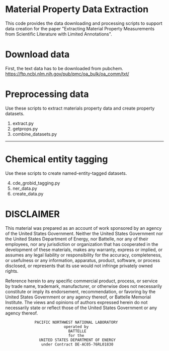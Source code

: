 # Material Property Data Extraction

This code provides the data downloading and processing scripts to support data creation for the paper "Extracting Material Property Measurements from Scientific Literature with Limited Annotations".

# Download data
First, the text data has to be downloaded from pubchem.
https://ftp.ncbi.nlm.nih.gov/pub/pmc/oa_bulk/oa_comm/txt/

# Preprocessing data
Use these scripts to extract materials property data and create property datasets.

1. extract.py
2. getprops.py
3. combine_datasets.py

-----
# Chemical entity tagging
Use these scripts to create named-entity-tagged datasets.

4. cde_grobid_tagging.py
5. ner_data.py
6. create_data.py


# DISCLAIMER
This material was prepared as an account of work sponsored by an agency of the
United States Government.  Neither the United States Government nor the United
States Department of Energy, nor Battelle, nor any of their employees, nor any
jurisdiction or organization that has cooperated in the development of these
materials, makes any warranty, express or implied, or assumes any legal
liability or responsibility for the accuracy, completeness, or usefulness or
any information, apparatus, product, software, or process disclosed, or
represents that its use would not infringe privately owned rights.
 
Reference herein to any specific commercial product, process, or service by
trade name, trademark, manufacturer, or otherwise does not necessarily
constitute or imply its endorsement, recommendation, or favoring by the United
States Government or any agency thereof, or Battelle Memorial Institute. The
views and opinions of authors expressed herein do not necessarily state or
reflect those of the United States Government or any agency thereof.
 
                 PACIFIC NORTHWEST NATIONAL LABORATORY
                              operated by
                                BATTELLE
                                for the
                   UNITED STATES DEPARTMENT OF ENERGY
                    under Contract DE-AC05-76RL01830
